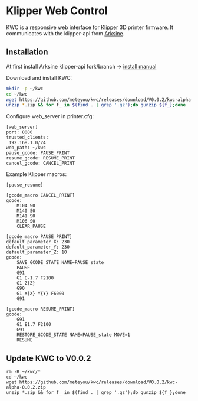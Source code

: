 # Klipper Web Control
KWC is a responsive web interface for [Klipper](https://github.com/KevinOConnor/klipper) 3D printer firmware. It communicates with the klipper-api from [Arksine](https://github.com/arksine). 

## Installation
At first install Arksine klipper-api fork/branch -> [install manual](https://github.com/Arksine/klipper/tree/work-web_server-20200131/klippy/extras/web_server)

Download and install KWC:
```bash
mkdir -p ~/kwc
cd ~/kwc
wget https://github.com/meteyou/kwc/releases/download/V0.0.2/kwc-alpha-0.0.2.zip
unzip *.zip && for f_ in $(find . | grep '.gz');do gunzip ${f_};done
```

Configure web_server in printer.cfg:
```
[web_server]
port: 8080
trusted_clients:
 192.168.1.0/24
web_path: ~/kwc
pause_gcode: PAUSE_PRINT
resume_gcode: RESUME_PRINT
cancel_gcode: CANCEL_PRINT
```

Example Klipper macros:
```
[pause_resume]

[gcode_macro CANCEL_PRINT]
gcode:
    M104 S0
    M140 S0
    M141 S0
    M106 S0
    CLEAR_PAUSE

[gcode_macro PAUSE_PRINT]
default_parameter_X: 230
default_parameter_Y: 230
default_parameter_Z: 10
gcode:
    SAVE_GCODE_STATE NAME=PAUSE_state
    PAUSE
    G91
    G1 E-1.7 F2100
    G1 Z{Z}
    G90
    G1 X{X} Y{Y} F6000
    G91

[gcode_macro RESUME_PRINT]
gcode:
    G91
    G1 E1.7 F2100
    G91
    RESTORE_GCODE_STATE NAME=PAUSE_state MOVE=1
    RESUME
```

## Update KWC to V0.0.2
```
rm -R ~/kwc/*
cd ~/kwc
wget https://github.com/meteyou/kwc/releases/download/V0.0.2/kwc-alpha-0.0.2.zip
unzip *.zip && for f_ in $(find . | grep '.gz');do gunzip ${f_};done
```